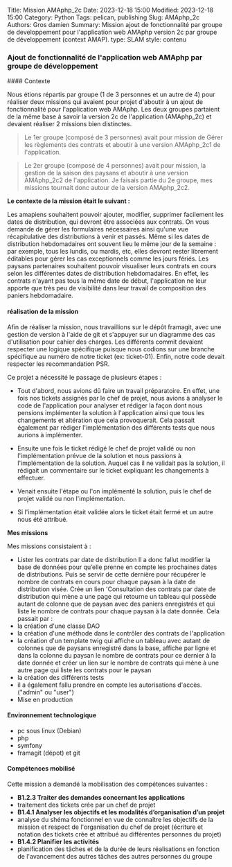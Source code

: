 Title: Mission AMAphp_2c
Date: 2023-12-18 15:00
Modified: 2023-12-18 15:00
Category: Python
Tags: pelican, publishing
Slug: AMAphp_2c
Authors: Gros damien
Summary: Mission ajout de fonctionnalité par groupe de developpement pour l'application web AMAphp version 2c par groupe de développement (context AMAP).
type: SLAM
style: contenu

### Ajout de fonctionnalité de l'application web AMAphp par groupe de développement

#### Contexte

Nous étions répartis par groupe (1 de 3 personnes et un autre de 4) pour réaliser deux missions qui avaient pour projet d'aboutir à un ajout de fonctionnalité pour l'application web AMAphp.
Les deux groupes partaient de la même base à savoir la version 2c de l'application (AMAphp_2c) et devaient réaliser 2 missions bien distinctes.
> Le 1er groupe (composé de 3 personnes) avait pour mission de Gérer les règlements des contrats et aboutir à une version AMAphp_2c1 de l'application.

> Le 2er groupe (composé de 4 personnes) avait pour mission, la gestion de la saison des paysans et aboutir à une version AMAphp_2c2 de l'application.
Je faisais partie du 2e groupe, mes missions tournait donc autour de la version AMAphp_2c2.

**Le contexte de la mission était le suivant :**

Les amapiens souhaitent pouvoir ajouter, modifier, supprimer facilement les dates de distribution, qui devront être associées aux contrats. On vous demande de gérer les formulaires nécessaires ainsi qu'une vue récapitulative des distributions à venir et passés.
Même si les dates de distribution hebdomadaires ont souvent lieu le même jour de la semaine : par exemple, tous les lundis, ou mardis, etc, elles devront rester librement éditables pour gérer les cas exceptionnels comme les jours fériés.
Les paysans partenaires souhaitent pouvoir visualiser leurs contrats en cours selon les différentes dates de distribution hebdomadaires. En effet, les contrats n'ayant pas tous la même date de début, l'application ne leur apporte que très peu de visibilité dans leur travail de composition des paniers hebdomadaire.

#### réalisation de la mission

Afin de réaliser la mission, nous travaillions sur le dépôt framagit, avec une gestion de version à l'aide de git et s'appuyer sur un diagramme des cas d'utilisation pour cahier des charges. Les différents commit devaient respecter une logique spécifique puisque nous codions sur une branche spécifique au numéro de notre ticket (ex: ticket-01). Enfin, notre code devait respecter les recommandation PSR.

Ce projet a nécessité le passage de plusieurs étapes :

- Tout d'abord, nous avions dû faire un travail préparatoire.
En effet, une fois nos tickets assignés par le chef de projet, nous avions à analyser le code de l'application pour analyser et rédiger la façon dont nous pensions implémenter la solution à l'application ainsi que tous les changements et altération que cela provoquerait. Cela passait également par rédiger l'implémentation des différents tests que nous aurions à implémenter.

- Ensuite une fois le ticket rédigé le chef de projet validé ou non l'implémentation prévue de la solution et nous passions à l'implémentation de la solution. Auquel cas il ne validait pas la solution, il rédigait un commentaire sur le ticket expliquant les changements à effectuer.

- Venait ensuite l'étape ou l'on implémenté la solution, puis le chef de projet validé ou non l'implémentation.

- Si l'implémentation était validée alors le ticket était fermé et un autre nous été attribué.

**Mes missions**

Mes missions consistaient à :

- Lister les contrats par date de distribution
Il a donc fallut modifier la base de données pour qu’elle prenne en compte les prochaines dates de distributions. Puis se servir de cette dernière pour récupérer le nombre de contrats en cours pour chaque paysan à la date de distribution visée.
Crée un lien 'Consultation des contrats par date de distribution qui mène a une page qui retourne un tableau qui possède autant de colonne que de paysan avec des paniers enregistrés et qui liste le nombre de contrats pour chaque paysan à la date donnée.
Cela passait par :
- la création d'une classe DAO
- la création d'une méthode dans le contrôler des contrats de l'application
- la création d'un template twig qui affiche un tableau avec autant de colonnes que de paysans enregistré dans la base, affiche par ligne et dans la colonne du paysan le nombre de contrats pour ce dernier à la date donnée et créer un lien sur le nombre de contrats qui mène à une autre page qui liste les contrats pour le paysan
- la création des différents tests
- il a également fallu prendre en compte les autorisations d'accès. ("admin" ou "user")
- Mise en production

#### Environnement technologique

- pc sous linux (Debian)
- php
- symfony
- framagit (dépot) et git

#### Compétences mobilisé

Cette mission a demandé la mobilisation des compétences suivantes :

- **B1.2.3 Traiter des demandes concernant les applications**
- traitement des tickets crée par un chef de projet
- **B1.4.1 Analyser les objectifs et les modalités d’organisation d’un projet**
- analyse du shéma fonctionnel en vue de connaître les objectifs de la mission et respect de l'organisation du chef de projet (écriture et notation des tickets crée et attribué au différentes personnes du projet)
- **B1.4.2 Planifier les activités**
- planification des tâches et de la durée de leurs réalisations en fonction de l'avancement des autres tâches des autres personnes du groupe 
